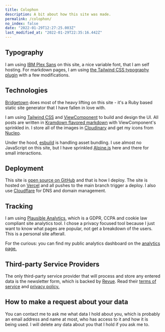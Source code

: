 ```yaml
---
title: Colophon
description: A bit about how this site was made.
permalink: /colophon/
no_index: false
date: "2022-01-29T12:27:25.003Z"
last_modified_at: "2022-01-29T22:35:16.442Z"
---
```


## Typography

I am using [IBM Plex Sans][1] on this site, a nice variable font, that I am self hosting. For markdown pages, I am using [the Tailwind CSS typography plugin][2] with a few modifications.

## Technologies

[Bridgetown][3] does most of the heavy lifting on this site - it's a Ruby based static site generator that I have fallen in love with.

I am using [Tailwind CSS][4] and [ViewComponent][5] to build and design the UI. All posts are written in [Kramdown flavored markdown][6] with ViewComponent's sprinkled in. I store all of the images in [Cloudinary][7] and get my icons from [Nucleo][8].

Under the hood, [esbuild][9] is handling asset bundling. I use almost no JavaScript on this site, but I have sprinkled [Alpine.js][10] here and there for small interactions.

## Deployment

This site is [open source on GitHub][11] and that is how I deploy. The site is hosted on [Vercel][12] and all pushes to the main branch trigger a deploy. I also use [Cloudflare][13] for DNS and domain management.

## Tracking

I am using [Plausible Analytics][14], which is a GDPR, CCPA and cookie law compliant site analytics tool. I chose a privacy focused tool because I just want to know what pages are popular, not get a breakdown of the users. This is a personal site afterall.

For the curious: you can find my public analytics dashboard on the [analytics page.][15]

## Third-party Service Providers

The only third-party service provider that will process and store any entered data is the newsletter form, which is backed by [Revue][16]. Read their [terms of service][17] and [privacy policy.][18]

## How to make a request about your data

You can contact me to ask me what data I hold about you, which is probably an email address and name at most, who has access to it and how it is being used. I will delete any data about you that I hold if you ask me to.

[1]: https://www.ibm.com/plex/
[2]: https://github.com/tailwindlabs/tailwindcss-typography
[3]: https://bridgetownrb.com
[4]: https://tailwindcss.com
[5]: https://viewcomponent.org
[6]: https://kramdown.gettalong.org
[7]: https://cloudinary.com/invites/lpov9zyyucivvxsnalc5/ztosjslptijb8cyexrrt?t=default
[8]: https://nucleoapp.com/?ref=11689
[9]: https://esbuild.github.io
[10]: https://alpinejs.dev
[11]: https://github.com/andrewmcodes/andrewm-codes-site
[12]: https://vercel.com/
[13]: https://www.cloudflare.com
[14]: https://plausible.io/
[15]: /analytics/
[16]: https://www.getrevue.co
[17]: https://www.getrevue.co/terms
[18]: https://www.getrevue.co/privacy
